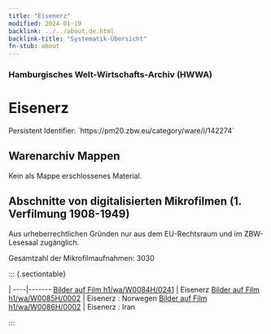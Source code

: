 ```yaml
---
title: "Eisenerz"
modified: 2024-01-19
backlink: ../../about.de.html
backlink-title: "Systematik-Übersicht"
fn-stub: about
---
```


### Hamburgisches Welt-Wirtschafts-Archiv (HWWA)

# Eisenerz

<div class="hint">Persistent Identifier: `https://pm20.zbw.eu/category/ware/i/142274`</div>







## Warenarchiv Mappen





Kein als Mappe erschlossenes Material.



<a id="filmsections" />

## Abschnitte von digitalisierten Mikrofilmen (1. Verfilmung 1908-1949)

<p>Aus urheberrechtlichen Gründen nur aus dem EU-Rechtsraum und im ZBW-Lesesaal zugänglich.</p>


<p>Gesamtzahl der Mikrofilmaufnahmen: 3030</p>





::: {.sectiontable}

 | 
----|-------
<a class="btn" href="https://pm20.zbw.eu/film/h1/wa/W0084H/0241" rel="nofollow">Bilder auf Film h1/wa/W0084H/0241</a> | Eisenerz
<a class="btn" href="https://pm20.zbw.eu/film/h1/wa/W0085H/0002" rel="nofollow">Bilder auf Film h1/wa/W0085H/0002</a> | Eisenerz : Norwegen
<a class="btn" href="https://pm20.zbw.eu/film/h1/wa/W0086H/0002" rel="nofollow">Bilder auf Film h1/wa/W0086H/0002</a> | Eisenerz : Iran


:::
















